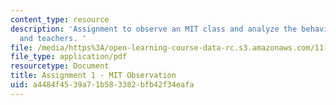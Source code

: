```yaml
---
content_type: resource
description: 'Assignment to observe an MIT class and analyze the behavior of students
  and teachers. '
file: /media/https%3A/open-learning-course-data-rc.s3.amazonaws.com/11-125-introduction-to-education-understanding-and-evaluating-education-spring-2009/a4484f4539a71b583382bfb42f34eafa_MIT11_125s09_assn_Assignment01.pdf
file_type: application/pdf
resourcetype: Document
title: Assignment 1 - MIT Observation
uid: a4484f45-39a7-1b58-3382-bfb42f34eafa
---
```

